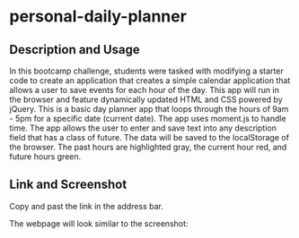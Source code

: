 # personal-daily-planner

## Description and Usage

In this bootcamp challenge, students were tasked with modifying a starter code to create an application that creates a simple calendar application that allows a user to save events for each hour of the day. This app will run in the browser and feature dynamically updated HTML and CSS powered by jQuery. This is a basic day planner app that loops through the hours of 9am - 5pm for a specific date (current date). The app uses moment.js to handle time. The app allows the user to enter and save text into any description field that has a class of future. The data will be saved to the localStorage of the browser. The past hours are highlighted gray, the current hour red, and future hours green.


## Link and Screenshot

Copy and past the link in the address bar. 

The webpage will look similar to the screenshot:
